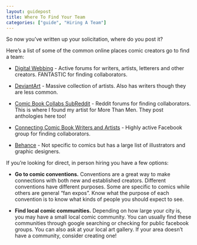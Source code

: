 ```yaml
---
layout: guidepost
title: Where To Find Your Team
categories: ["guide", "Hiring A Team"]
---
```


So now you’ve written up your solicitation, where do you post it?

Here’s a list of some of the common online places comic creators go to find a team:


- [Digital Webbing](http://www.digitalwebbing.com/forums/) - Active forums for writers, artists, letterers and other creators. FANTASTIC for finding collaborators.

- [DeviantArt](http://www.deviantart.com/ ) - Massive collection of artists. Also has writers though they are less common.

- [Comic Book Collabs SubReddit](https://www.reddit.com/r/ComicBookCollabs/) - Reddit forums for finding collaborators. This is where I found my artist for More Than Men. They post anthologies here too!

- [Connecting Comic Book Writers and Artists](https://www.facebook.com/groups/Connecting.Comic.Book.Writers.and.Artists/) - Highly active Facebook group for finding collaborators.

- [Behance](https://www.behance.net/ ) - Not specific to comics but has a large list of illustrators and graphic designers.


If you’re looking for direct, in person hiring you have a few options:

- **Go to comic conventions.** Conventions are a great way to make connections with both new and established creators. Different conventions have different purposes. Some are specific to comics while others are general “fan expos”. Know what the purpose of each convention is to know what kinds of people you should expect to see.

- **Find local comic communities.** Depending on how large your city is, you may have a small local comic community. You can usually find these communities through google searching or checking for public facebook groups. You can also ask at your local art gallery. If your area doesn’t have a community, consider creating one!